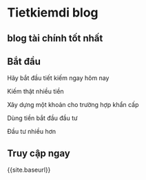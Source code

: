 # Tietkiemdi blog

## blog tài chính tốt nhất


## Bắt đầu

Hãy bắt đầu tiết kiếm ngay hôm nay

Kiếm thật nhiều tiền

Xây dựng một khoản cho trường hợp khẩn cấp

Dùng tiền bắt đầu đầu tư

Đầu tư nhiều hơn

## Truy cập ngay

 {{site.baseurl}}